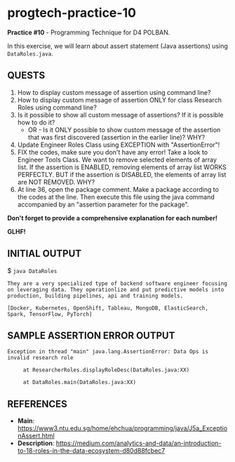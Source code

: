 # progtech-practice-10
**Practice #10** - Programming Technique for D4 POLBAN.

In this exercise, we will learn about assert statement (Java assertions) using `DataRoles.java`.

## QUESTS
1. How to display custom message of assertion using command line? 
2. How to display custom message of assertion ONLY for class Research Roles using command line?
3. Is it possible to show all custom message of assertions? If it is possible how to do it?
   - OR - 
   Is it ONLY possible to show custom message of the assertion that was first discovered (assertion in the earlier line)? WHY?
4. Update Engineer Roles Class using EXCEPTION with "AssertionError"!
5. FIX the codes, make sure you don't have any error!
   Take a look to Engineer Tools Class. We want to remove selected elements of array list.
   If the assertion is ENABLED, removing elements of array list WORKS PERFECTLY. 
   BUT if the assertion is DISABLED, the elements of array list are NOT REMOVED. WHY?
6. At line 36, open the package comment. 
   Make a package according to the codes at the line. 
   Then execute this file using the java command accompanied by an "assertion parameter for the package".

**Don't forget to provide a comprehensive explanation for each number!**

**GLHF!**

## INITIAL OUTPUT
$ `java DataRoles`

`They are a very specialized type of backend software engineer focusing on leveraging data. They operationlize and put predictive models into production, building pipelines, api and training models.`

`[Docker, Kubernetes, OpenShift, Tableau, MongoDB, ElasticSearch, Spark, TensorFlow, PyTorch]`

## SAMPLE ASSERTION ERROR OUTPUT
`Exception in thread "main" java.lang.AssertionError: Data Ops is invalid research role`

`     at ResearcherRoles.displayRoleDesc(DataRoles.java:XX)`

`     at DataRoles.main(DataRoles.java:XX)`

## REFERENCES
- **Main**: https://www3.ntu.edu.sg/home/ehchua/programming/java/J5a_ExceptionAssert.html
- **Description**: https://medium.com/analytics-and-data/an-introduction-to-18-roles-in-the-data-ecosystem-d80d88fcbec7